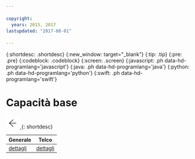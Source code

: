 ```yaml
---

copyright:
  years: 2015, 2017
lastupdated: "2017-08-01"

---
```


{:shortdesc: .shortdesc}
{:new_window: target="_blank"}
{:tip: .tip}
{:pre: .pre}
{:codeblock: .codeblock}
{:screen: .screen}
{:javascript: .ph data-hd-programlang='javascript'}
{:java: .ph data-hd-programlang='java'}
{:python: .ph data-hd-programlang='python'}
{:swift: .ph data-hd-programlang='swift'}

# Capacità base

[![Go back](images/back-arrow.png) <!-- {display:block;"} -->](configure.html)
{: shortdesc}

| Generale | Telco   |
|---------|---------|
| [dettagli](/docs/services/virtual-agent/capabilities_list_general_it.html) | [dettagli](/docs/services/virtual-agent/capabilities_list_telco_it.html) |
